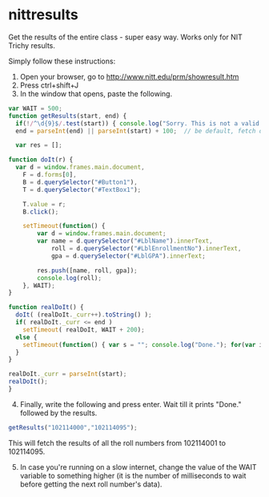 # nittresults
Get the results of the entire class - super easy way. Works only for NIT Trichy results.

Simply follow these instructions:

1. Open your browser, go to http://www.nitt.edu/prm/showresult.htm
2. Press ctrl+shift+J
3. In the window that opens, paste the following.

```javascript
var WAIT = 500;
function getResults(start, end) {
  if(!/^\d{9}$/.test(start)) { console.log("Sorry. This is not a valid starting roll number pattern."); return; }
  end = parseInt(end) || parseInt(start) + 100;  // be default, fetch data of first hundred numbers

  var res = [];

function doIt(r) {
  var d = window.frames.main.document,
    F = d.forms[0],
    B = d.querySelector("#Button1"),
    T = d.querySelector("#TextBox1");

    T.value = r;
    B.click();

    setTimeout(function() {
        var d = window.frames.main.document;
        var name = d.querySelector("#LblName").innerText,
            roll = d.querySelector("#LblEnrollmentNo").innerText,
            gpa = d.querySelector("#LblGPA").innerText;

        res.push([name, roll, gpa]);
        console.log(roll);
    }, WAIT);
}

function realDoIt() {
  doIt( (realDoIt._curr++).toString() );
  if( realDoIt._curr <= end )
    setTimeout( realDoIt, WAIT + 200);
  else {
    setTimeout(function() { var s = ""; console.log("Done."); for(var i in res) { s += res[i][1] + "\t" + res[i][0] + "\t" + res[i][2] + "\n"; } console.log(s); }, WAIT + 200);
  }
}

realDoIt._curr = parseInt(start);
realDoIt();
}
```

4. Finally, write the following and press enter. Wait till it prints "Done." followed by the results.
```javascript
getResults("102114000","102114095");
```

This will fetch the results of all the roll numbers from 102114001 to 102114095.

5. In case you're running on a slow internet, change the value of the WAIT variable to something higher (it is the number of milliseconds to wait before getting
the next roll number's data).